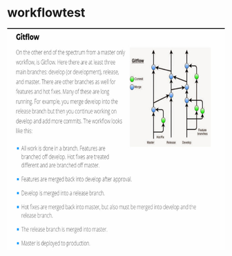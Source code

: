 # workflowtest


<img width="876" height="516" src="https://github.com/archanabnair/workflowtest/blob/master/img/gitFlow.jpg">

